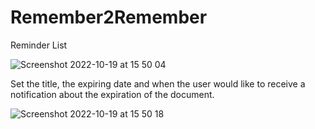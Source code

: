 # Remember2Remember

Reminder List

![Screenshot 2022-10-19 at 15 50 04](https://user-images.githubusercontent.com/91250039/196710209-89ff59d0-6b18-4ab5-88cd-d3602f1b0356.png)



Set the title, the expiring date and when the user would like to receive a notification about the expiration of the document.


![Screenshot 2022-10-19 at 15 50 18](https://user-images.githubusercontent.com/91250039/196710237-c625b14d-7c08-4d33-ae67-e6b79c200e21.png)
